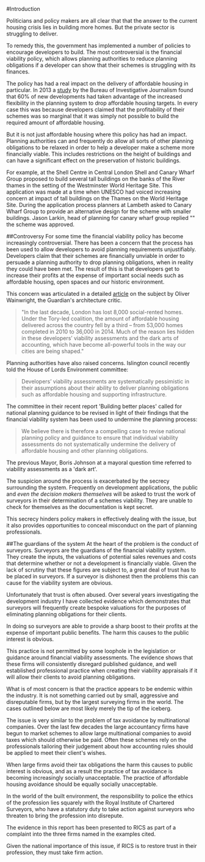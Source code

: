 #Introduction

Politicians and policy makers are all clear that that the answer to the current housing crisis lies in building more homes. But the private sector is struggling to deliver. 

To remedy this, the government has implemented a number of policies to encourage developers to build. The most controversial is the financial viability policy, which allows planning authorities to reduce planning obligations if a developer can show that their schemes is struggling with its finances.

The policy has had a real impact on the delivery of affordable housing in particular. In 2013 a [study](https://www.thebureauinvestigates.com/2013/09/18/thousands-of-affordable-homes-axed/) by the Bureau of Investigative Journalism found that 60% of new developments had taken advantage of the increased flexibility in the planning system to drop affordable housing targets. In every case this was because developers claimed that the profitability of their schemes was so marginal that it was simply not possible to build the required amount of affordable housing.

But it is not just affordable housing where this policy has had an impact. Planning authorities can and frequently do allow all sorts of other planning obligations to be relaxed in order to help a developer make a scheme more financially viable. This includes restrictions on the height of buildings and can have a significant effect on the preservation of historic buildings.

For example, at the Shell Centre in Central London Shell and Canary Wharf Group proposed to build several tall buildings on the banks of the River thames in the setting of the Westminster World Heritage Site. This application was made at a time when UNESCO had voiced increasing concern at impact of tall buildings on the Thames on the World Heritage Site. During the application process planners at Lambeth asked to Canary Wharf Group to provide an alternative design for the scheme with smaller buildings. Jason Larkin, head of planning for canary wharf group replied "" the scheme was approved. 

##Controversy
For some time the financial viability policy has become increasingly controversial. There has been a concern that the process has been used to allow developers to avoid planning requirements unjustifiably. Developers claim that their schemes are financially unviable in order to persuade a planning authority to drop planning obligations, when in reality they could have been met. The result of this is that developers get to increase their profits at the expense of important social needs such as affordable housing, open spaces and our historic environment.

This concern was articulated in a detailed [article]( https://www.theguardian.com/cities/2015/jun/25/london-developers-viability-planning-affordable-social-housing-regeneration-oliver-wainwright) on the subject by Oliver Wainwright, the Guardian's architecture critic. 

>"In the last decade, London has lost 8,000 social-rented homes. Under the Tory-led coalition, the amount of affordable housing delivered across the country fell by a third – from 53,000 homes completed in 2010 to 36,000 in 2014. Much of the reason lies hidden in these developers’ viability assessments and the dark arts of accounting, which have become all-powerful tools in the way our cities are being shaped."

Planning authorities have also raised concerns. Islington council recently told the House of Lords Environment committee:

>Developers’ viability assessments are systematically pessimistic in their assumptions about
their ability to deliver planning obligations such as affordable housing and
supporting infrastructure.

The committee in their recent report 'Building better places' called for national planning guidance to be revised in light of their findings that the financial viability system has been used to undermine the planning process: 

>We believe there is therefore a compelling case to revise national planning policy and guidance to ensure that individual viability assessments do not systematically undermine the delivery of affordable housing and other planning obligations.

The previous Mayor, Boris Johnson at a mayoral question time referred to viability assessments as a 'dark art'. 

The suspicion around the process is exacerbated by the secrecy surrounding the system. Frequently on development applications, the public and *even the decision makers themselves* will be asked to trust the work of surveyors in their determination of a schemes viability. They are unable to check for themselves as the documentation is kept secret. 

This secrecy hinders policy makers in effectively dealing with the issue, but it also provides opportunities to conceal misconduct on the part of planning professionals. 

##The guardians of the system
At the heart of the problem is the conduct of surveyors. Surveyors are the guardians of the financial viability system. They create the inputs, the valuations of potential sales revenues and costs that determine whether or not a development is financially viable. Given the lack of scrutiny that these figures are subject to, a great deal of trust has to be placed in surveyors. If a surveyor is dishonest then the problems this can cause for the viability system are obvious. 

Unfortunately that trust is often abused. Over several years investigating the development industry I have collected evidence which demonstrates that surveyors will frequently create bespoke valuations for the purposes of eliminating planning obligations for their clients.

In doing so surveyors are able to provide a sharp boost to their profits at the expense of important public benefits. The harm this causes to the public interest is obvious. 

This practice is not permitted by some loophole in the legislation or guidance around financial viability assessments. The evidence shows that these firms will consistently disregard published guidance, and well established professional practice when creating their viability appraisals if it will allow their clients to avoid planning obligations. 

What is of most concern is that the practice appears to be endemic within the industry. It is not something carried out by small, aggressive and disreputable firms, but by the largest surveying firms in the world. The cases outlined below are most likely merely the tip of the iceberg. 

The issue is very similar to the problem of tax avoidance by multinational companies. Over the last few decades the large accountancy firms have begun to market schemes to allow large multinational companies to avoid taxes which should otherwise be paid. Often these schemes rely on the professionals tailoring their judgement about how accounting rules should be applied to meet their client's wishes.  

When large firms avoid their tax obligations the harm this causes to public interest is obvious, and as a result the practice of tax avoidance is becoming increasingly socially unacceptable. The practice of affordable housing avoidance should be equally socially unacceptable. 

In the world of the built environment, the responsibility to police the ethics of the profession lies squarely with the Royal Institute of Chartered Surveyors, who have a statutory duty to take action against surveyors who threaten to bring the profession into disrepute. 

The evidence in this report has been presented to RICS as part of a complaint into the three firms named in the examples cited. 

Given the national importance of this issue, if RICS is to restore trust in their profession, they must take firm action.